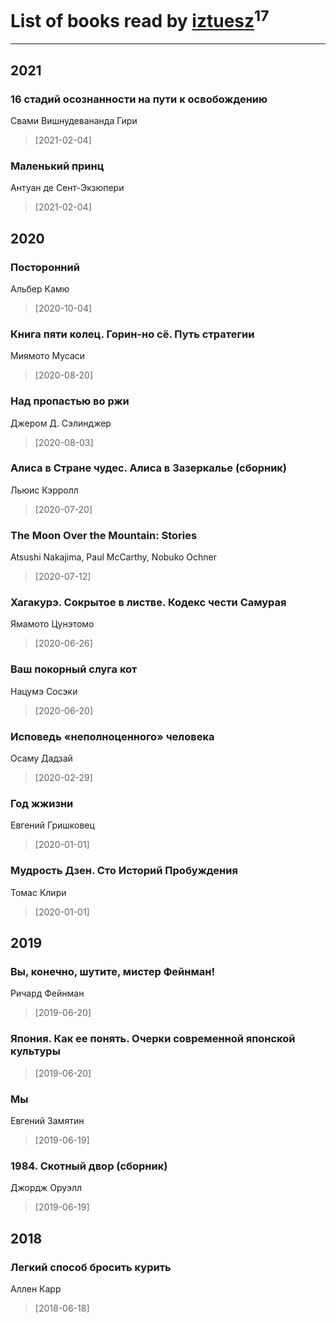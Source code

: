 # List of books read by [iztuesz](https://plus.google.com/u/0/100877468102766148730/)<sup>17</sup>
---

## 2021

### 16 стадий осознанности на пути к освобождению
Свами Вишнудевананда Гири
> [2021-02-04] 


### Маленький принц
Антуан де Сент-Экзюпери
> [2021-02-04] 



## 2020

### Посторонний
Альбер Камю
> [2020-10-04] 


### Книга пяти колец. Горин-но сё. Путь стратегии
Миямото Мусаси
> [2020-08-20] 


### Над пропастью во ржи
Джером Д. Сэлинджер
> [2020-08-03] 


### Алиса в Стране чудес. Алиса в Зазеркалье (сборник)
Льюис Кэрролл
> [2020-07-20] 


### The Moon Over the Mountain: Stories
Atsushi Nakajima, Paul McCarthy, Nobuko Ochner
> [2020-07-12] 


### Хагакурэ. Сокрытое в листве. Кодекс чести Самурая
Ямамото Цунэтомо
> [2020-06-26] 


### Ваш покорный слуга кот
Нацумэ Сосэки
> [2020-06-20] 


### Исповедь «неполноценного» человека
Осаму Дадзай
> [2020-02-29] 


### Год жжизни
Евгений Гришковец
> [2020-01-01] 


### Мудрость Дзен. Сто Историй Пробуждения
Томас Клири
> [2020-01-01] 



## 2019

### Вы, конечно, шутите, мистер Фейнман!
Ричард Фейнман
> [2019-06-20] 


### Япония. Как ее понять. Очерки современной японской культуры
> [2019-06-20] 


### Мы
Евгений Замятин
> [2019-06-19] 


### 1984. Скотный двор (сборник)
Джордж Оруэлл
> [2019-06-19] 



## 2018

### Легкий способ бросить курить
Аллен Карр
> [2018-06-18] 



